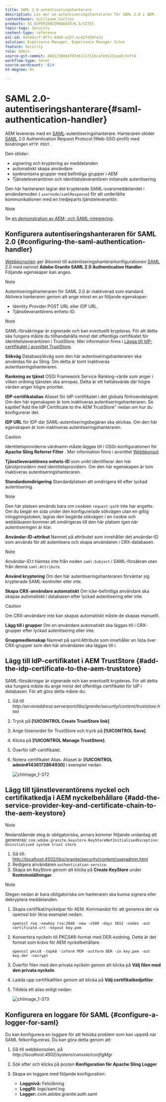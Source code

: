```yaml
---
title: SAML 2.0-autentiseringshanterare
description: Läs mer om autentiseringshanteraren för SAML 2.0 i AEM.
contentOwner: Guillaume Carlino
products: SG_EXPERIENCEMANAGER/6.5/SITES
topic-tags: Security
content-type: reference
exl-id: 8e54bccf-0ff1-448d-a237-ec42fd3bfa23
solution: Experience Manager, Experience Manager Sites
feature: Security
role: Admin
source-git-commit: 48d12388d4707e61117116ca7eb533cea8c7ef34
workflow-type: tm+mt
source-wordcount: '814'
ht-degree: 0%

---
```


# SAML 2.0-autentiseringshanterare{#saml-authentication-handler}

AEM levereras med en [SAML](https://saml.xml.org/saml-specifications)-autentiseringshanterare. Hanteraren stöder [SAML](https://saml.xml.org/saml-specifications) 2.0 Authentication Request Protocol (Web-SSO-profil) med bindningen `HTTP POST`.

Den stöder:

* signering och kryptering av meddelanden
* automatiskt skapa användare
* synkronisera grupper med befintliga grupper i AEM
* Tjänsteleverantören och identitetsleverantören initierade autentisering

Den här hanteraren lagrar det krypterade SAML-svarsmeddelandet i användarnoden ( `usernode/samlResponse`) för att underlätta kommunikationen med en tredjeparts tjänsteleverantör.

>[!NOTE]
>
>Se [en demonstration av AEM- och SAML-integrering](https://experienceleague.adobe.com/docs/experience-cloud-kcs/kbarticles/KA-17481.html?lang=sv-SE).

## Konfigurera autentiseringshanteraren för SAML 2.0 {#configuring-the-saml-authentication-handler}

[Webbkonsolen](/help/sites-deploying/configuring-osgi.md) ger åtkomst till autentiseringshanterarkonfigurationen [SAML](https://saml.xml.org/saml-specifications) 2.0 med namnet **Adobe Granite SAML 2.0 Authentication Handler**. Följande egenskaper kan anges.

>[!NOTE]
>
>Autentiseringshanteraren för SAML 2.0 är inaktiverad som standard. Aktivera hanteraren genom att ange minst en av följande egenskaper:
>
>* Identity Provider POST URL eller IDP URL.
>* Tjänstleverantörens enhets-ID.
>

>[!NOTE]
>
>SAML-försäkringar är signerade och kan eventuellt krypteras. För att detta ska fungera måste du tillhandahålla minst det offentliga certifikatet för identitetsleverantören i TrustStore. Mer information finns i [Lägga till IdP-certifikatet i avsnittet TrustStore](/help/sites-administering/saml-2-0-authenticationhandler.md#add-the-idp-certificate-to-the-aem-truststore).

**Sökväg** Databassökväg som den här autentiseringshanteraren ska användas för av Sling. Om detta är tomt inaktiveras autentiseringshanteraren.

**Rankning av tjänst** OSGi Framework Service Ranking-värde som anger i vilken ordning tjänsten ska anropas. Detta är ett heltalsvärde där högre värden anger högre prioritet.

**IDP-certifikatalias** Aliaset för IdP-certifikatet i det globala förtroendelagret. Om den här egenskapen är tom inaktiveras autentiseringshanteraren. Se kapitlet&quot;Add the IdP Certificate to the AEM TrustStore&quot; nedan om hur du konfigurerar det.

**IDP URL** för IDP där SAML-autentiseringsbegäran ska skickas. Om den här egenskapen är tom inaktiveras autentiseringshanteraren.

>[!CAUTION]
>
>Identitetsproviderns värdnamn måste läggas till i OSGi-konfigurationen för **Apache Sling Referrer Filter** . Mer information finns i avsnittet [Webbkonsol](/help/sites-deploying/configuring-osgi.md).

**Tjänstleverantörens enhets-ID** som unikt identifierar den här tjänstprovidern med identitetsprovidern. Om den här egenskapen är tom inaktiveras autentiseringshanteraren.

**Standardomdirigering** Standardplatsen att omdirigera till efter lyckad autentisering.

>[!NOTE]
>
>Den här platsen används bara om cookien `request-path` inte har angetts. Om du begär en sida under den konfigurerade sökvägen utan en giltig inloggningstoken, lagras den begärda sökvägen i en cookie
>och webbläsaren kommer att omdirigeras till den här platsen igen när autentiseringen är klar.

**Användar-ID-attribut** Namnet på attributet som innehåller det användar-ID som används för att autentisera och skapa användaren i CRX-databasen.

>[!NOTE]
>
>Användar-ID:t hämtas inte från noden `saml:Subject` i SAML-försäkran utan från denna `saml:Attribute`.

**Använd kryptering** Om den här autentiseringshanteraren förväntar sig krypterade SAML-kontroller eller inte.

**Skapa CRX-användare automatiskt** Om icke-befintliga användare ska skapas automatiskt i databasen efter lyckad autentisering eller inte.

>[!CAUTION]
>
>Om CRX-användare inte kan skapas automatiskt måste de skapas manuellt.

**Lägg till i grupper** Om en användare automatiskt ska läggas till i CRX-grupper efter lyckad autentisering eller inte.

**Gruppmedlemskap** Namnet på saml:Attribute som innehåller en lista över CRX-grupper som den här användaren ska läggas till i.

## Lägg till IdP-certifikatet i AEM TrustStore {#add-the-idp-certificate-to-the-aem-truststore}

SAML-försäkringar är signerade och kan eventuellt krypteras. För att detta ska fungera måste du ange minst det offentliga certifikatet för IdP i databasen. För att göra detta måste du:

1. Gå till *http:/serveraddress:serverport/libs/granite/security/content/truststore.html*
1. Tryck på **[!UICONTROL Create TrustStore link]**
1. Ange lösenordet för TrustStore och tryck på **[!UICONTROL Save]**.
1. Klicka på **[!UICONTROL Manage TrustStore]**.
1. Överför IdP-certifikatet.
1. Notera certifikatet Alias. Aliaset är **[!UICONTROL admin#1436172864930]** i exemplet nedan.

   ![chlimage_1-372](assets/chlimage_1-372.png)

## Lägg till tjänstleverantörens nyckel och certifikatkedja i AEM nyckelbehållare {#add-the-service-provider-key-and-certificate-chain-to-the-aem-keystore}

>[!NOTE]
>
>Nedanstående steg är obligatoriska, annars kommer följande undantag att genereras: `com.adobe.granite.keystore.KeyStoreNotInitialisedException: Uninitialised system trust store`

1. Gå till: [http://localhost:4502/libs/granite/security/content/useradmin.html](http://localhost:4502/libs/granite/security/content/useradmin.html)
1. Redigera användaren `authentication-service`.
1. Skapa en KeyStore genom att klicka på **Create KeyStore** under **Kontoinställningar**.

>[!NOTE]
>
>Stegen nedan är bara obligatoriska om hanteraren ska kunna signera eller dekryptera meddelanden.

1. Skapa certifikat/nyckelpar för AEM. Kommandot för att generera det via openssl bör likna exemplet nedan:

   `openssl req -newkey rsa:2048 -new -x509 -days 3652 -nodes -out certificate.crt -keyout key.pem`

1. Konvertera nyckeln till PKCS#8-format med DER-kodning. Detta är det format som krävs för AEM nyckelbehållare.

   `openssl pkcs8 -topk8 -inform PEM -outform DER -in key.pem -out key.der -nocrypt`

1. Överför filen med den privata nyckeln genom att klicka på **Välj filen med den privata nyckeln**.
1. Ladda upp certifikatfilen genom att klicka på **Välj certifikatkedjefiler**.
1. Tilldela ett alias enligt nedan:

   ![chlimage_1-373](assets/chlimage_1-373.png)

## Konfigurera en loggare för SAML {#configure-a-logger-for-saml}

Du kan konfigurera en loggare för att felsöka problem som kan uppstå när SAML felkonfigureras. Du kan göra detta genom att:

1. Gå till webbkonsolen, på *http://localhost:4502/system/console/configMgr*
1. Sök efter och klicka på posten **Konfiguration för Apache Sling Logger**
1. Skapa en loggare med följande konfiguration:

   * **Loggnivå:** Felsökning
   * **Loggfil:** logs/saml.log
   * **Logger:**.com.adobe.granite.auth.saml
